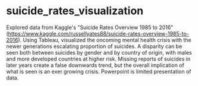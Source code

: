 # suicide_rates_visualization
Explored data from Kaggle's "Suicide Rates Overview 1985 to 2016" (https://www.kaggle.com/russellyates88/suicide-rates-overview-1985-to-2016). Using Tableau, visualized the oncoming mental health crisis with the newer generations escalating proportion of suicides.
A disparity can be seen both between suicides by gender and by country of origin, with males and more developed countries at higher risk.
Missing reports of suicides in later years create a false downwards trend, but the overall implication of what is seen is an exer growing crisis.
Powerpoint is limited presentation of data.
